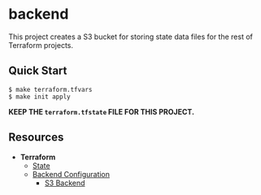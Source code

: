 # backend

This project creates a S3 bucket for storing state data files for the rest of Terraform projects.

## Quick Start

```
$ make terraform.tfvars
$ make init apply
```

**KEEP THE `terraform.tfstate` FILE FOR THIS PROJECT.**

## Resources

  - **Terraform**
    - [State](https://developer.hashicorp.com/terraform/language/state)
    - [Backend Configuration](https://developer.hashicorp.com/terraform/language/settings/backends/configuration)
      - [S3 Backend](https://developer.hashicorp.com/terraform/language/settings/backends/s3)
